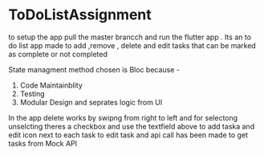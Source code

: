 # ToDoListAssignment

to setup the app pull the master brancch and run the flutter app . Its an to do list app made to add ,remove , delete and edit tasks that can be marked as complete or not completed 

State managment method chosen is Bloc because - 
1. Code Maintainblity
2. Testing
3. Modular Design and seprates logic from UI

In the app delete works by swipng from right to left and for selectong unselcting theres a checkbox and use the textfield above to add taska and edit icon next to each task to edit task and api call has been made to get tasks from Mock API
